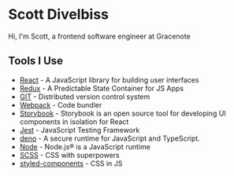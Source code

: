 # Scott Divelbiss
Hi, I'm Scott, a frontend software engineer at Gracenote

## Tools I Use
* [React](https://reactjs.org/) - A JavaScript library for building user interfaces
* [Redux](https://redux.js.org/) - A Predictable State Container for JS Apps
* [GIT](https://git-scm.com/) - Distributed version control system
* [Webpack](https://webpack.js.org/) - Code bundler
* [Storybook](https://storybook.js.org/) - Storybook is an open source tool for developing UI components in isolation for React
* [Jest](https://jestjs.io/) - JavaScript Testing Framework
* [deno](https://deno.land/) - A secure runtime for JavaScript and TypeScript.
* [Node](https://nodejs.org/en/) - Node.js® is a JavaScript runtime
* [SCSS](https://sass-lang.com/) - CSS with superpowers
* [styled-components](https://styled-components.com/) - CSS in JS

